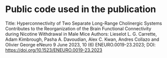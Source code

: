 # Public code used in the publication
Title: Hyperconnectivity of Two Separate Long-Range Cholinergic Systems Contributes to the Reorganization of the Brain Functional Connectivity during Nicotine Withdrawal in Male Mice
Authors: Lieselot L. G. Carrette, Adam Kimbrough, Pasha A. Davoudian, Alex C. Kwan, Andres Collazo and Olivier George
eNeuro 9 June 2023, 10 (6) ENEURO.0019-23.2023; DOI: https://doi.org/10.1523/ENEURO.0019-23.2023
